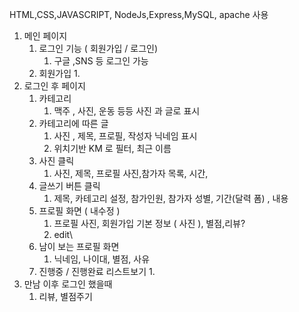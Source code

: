 HTML,CSS,JAVASCRIPT, NodeJs,Express,MySQL, apache 사용

1. 메인 페이지 
   1. 로그인 기능 ( 회원가입 / 로그인)
      1. 구글 ,SNS 등 로그인 가능
   2. 회원가입
      1. 
2. 로그인 후 페이지
   1. 카테고리
      1. 맥주 , 사진, 운동 등등 사진 과 글로 표시
   2. 카테고리에 따른 글
      1. 사진 , 제목, 프로필, 작성자 닉네임 표시
      2. 위치기반 KM 로  필터, 최근 이름
   3. 사진 클릭
      1. 사진, 제목, 프로필 사진,참가자 목록, 시간, 
   4. 글쓰기 버튼 클릭
      1. 제목, 카테고리 설정, 참가인원,  참가자 성별, 기간(달력 폼) , 내용
   5. 프로필 화면 ( 내수정 )
      1.  프로필 사진, 회원가입 기본 정보 ( 사진 ), 별점,리뷰?
      2. edit\
   6. 남이 보는 프로필 화면
      1. 닉네임, 나이대, 별점, 사유
   7. 진행중 / 진행완료 리스트보기
      1. 
3. 만남 이후 로그인 했을때
   1. 리뷰, 별점주기